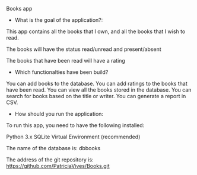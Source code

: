Books app

- What is the goal of the application?:

This app contains all the books that I own,
and all the books that I wish to read.

The books will have the status read/unread and present/absent

The books that have been read will have a rating

- Which functionalties have been build?

You can add books to the database.
You can add ratings to the books that have been read.
You can view all the books stored in the database.
You can search for books based on the title or writer.
You can generate a report in CSV.

- How should you run the application:

To run this app, you need to have the following installed:

Python 3.x
SQLite
Virtual Environment (recommended)

The name of the database is: dbbooks

The address of the git repository is: https://github.com/PatriciaVives/Books.git
